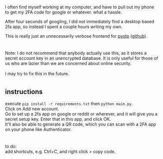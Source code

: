 I often find myself working at my computer, and have to pull out my phone to get my 2FA code for google or whatever.  what a hassle.

After four seconds of googling, I did not immediately find a desktop based 2fa app, so instead I spent a couple hours writing my own.

This is really just an unnecessarily verbose frontend for <a href="https://pyauth.github.io/pyotp/">pyotp</a> (<a href="https://github.com/pyauth/pyotp">github</a>).

#
Note: I do not recommend that anybody actually use this, as it stores a secret account key in an unencrypted database.
It is only useful for those of us who are lazier than we are concerned about online security.  
<br>I may try to fix this in the future.

#
## instructions
execute `pip install -r requirements.txt` then `python main.py`.
<br>Click on Add new account.
<br>Go to set up a 2fa app on google or reddit or wherever, and it will give you a secret setup key.  Enter that in this app, and click OK.
<br>It'll also be able to generate a QR code, which you can scan with a 2FA app on your phone like Authenticator.

#

to do:
<br>add shortcuts, e.g. Ctrl+C, and right click > copy code.